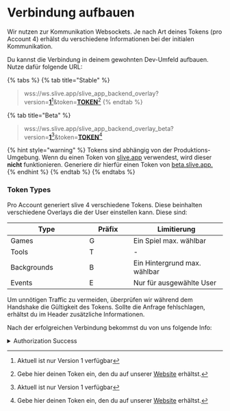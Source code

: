# Verbindung aufbauen

Wir nutzen zur Kommunikation Websockets. Je nach Art deines Tokens (pro Account 4) erhälst du verschiedene Informationen bei der initialen Kommunikation.

Du kannst die Verbindung in deinem gewohnten Dev-Umfeld aufbauen. Nutze dafür folgende URL:

{% tabs %}
{% tab title="Stable" %}
> wss://ws.slive.app/slive\_app\_backend\_overlay?version=[**1**](#user-content-fn-1)[^1]\&token=[**TOKEN**](#user-content-fn-2)[^2]
{% endtab %}

{% tab title="Beta" %}
> wss://ws.slive.app/slive\_app\_backend\_overlay\_beta?version=[**1**](#user-content-fn-3)[^3]\&token=[**TOKEN**](#user-content-fn-4)[^4]

{% hint style="warning" %}
Tokens sind abhängig von der Produktions-Umgebung. Wenn du einen Token von [slive.app](https://slive.app) verwendest, wird dieser **nicht** funktionieren. Generiere dir hierfür einen Token von [beta.slive.app.](https://beta.slive.app)
{% endhint %}
{% endtab %}
{% endtabs %}

### Token Types

Pro Account generiert slive 4 verschiedene Tokens. Diese beinhalten verschiedene Overlays die der User einstellen kann. Diese sind:

<table data-full-width="false"><thead><tr><th width="168">Type</th><th width="87.33333333333331">Präfix</th><th>Limitierung</th></tr></thead><tbody><tr><td>Games</td><td>G</td><td>Ein Spiel max. wählbar</td></tr><tr><td>Tools</td><td>T</td><td>-</td></tr><tr><td>Backgrounds</td><td>B</td><td>Ein Hintergrund max. wählbar</td></tr><tr><td>Events</td><td>E</td><td>Nur für ausgewählte User</td></tr></tbody></table>



Um unnötigen Traffic zu vermeiden, überprüfen wir während dem Handshake die Gültigkeit des Tokens.  Sollte die Anfrage fehlschlagen, erhältst du im Header zusätzliche Informationen.&#x20;

Nach der erfolgreichen Verbindung bekommst du von uns folgende Info:

<details>

<summary>Authorization Success</summary>

{% code lineNumbers="true" %}
```json
{
    "ID": "OB2OF_AUTHORIZE_SUCCESS",
    "CODE": 200,
    "MESSAGE": "Connection authorized",
    "DATA": {}
}
```
{% endcode %}

</details>

[^1]: Aktuell ist nur Version 1 verfügbar

[^2]: Gebe hier deinen Token ein, den du auf unserer [Website](https://slive.app) erhältst.

[^3]: Aktuell ist nur Version 1 verfügbar

[^4]: Gebe hier deinen Token ein, den du auf unserer [Website](https://beta.slive.app) erhältst.
